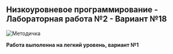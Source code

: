 ## Низкоуровневое программирование - Лабораторная работа №2 - Вариант №18

![Методичка](https://drive.google.com/file/d/18MfeRJAhApiLGEmhy8sakXQx-D-FQzWC/view?usp=sharing)

<b>Работа выполенна на легкий уровень, вариант №1</b>
